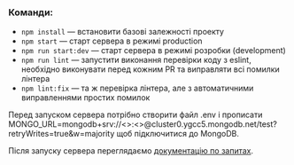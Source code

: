 ### Команди:

- `npm install` &mdash; встановити базові залежності проекту
- `npm start` &mdash; старт сервера в режимі production
- `npm run start:dev` &mdash; старт сервера в режимі розробки (development)
- `npm run lint` &mdash; запустити виконання перевірки коду з eslint, необхідно виконувати перед кожним PR та виправляти всі помилки лінтера
- `npm lint:fix` &mdash; та ж перевірка лінтера, але з автоматичними виправленнями простих помилок

Перед запуском сервера потрібно створити файл .env і прописати
MONGO_URL=mongodb+srv://<<username>>:<<password>>@cluster0.ygcc5.mongodb.net/test?retryWrites=true&w=majority
щоб підключитися до MongoDB.

Після запуску сервера переглядаємо [документацію по запитах](https://wallet-api-back-end.herokuapp.com/api/docs/).
